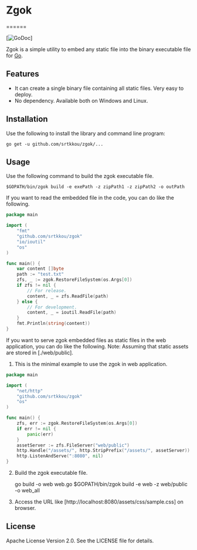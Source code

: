 # Zgok
======

[![GoDoc](https://godoc.org/github.com/srtkkou/zgok)]

  Zgok is a simple utility to embed any static file
into the binary executable file for [Go](http://golang.org/).

## Features

* It can create a single binary file containing all static files. Very easy to deploy.
* No dependency. Available both on Windows and Linux.

## Installation

  Use the following to install the library and command line program:

	go get -u github.com/srtkkou/zgok/...

## Usage

  Use the following command to build the zgok executable file.

	$GOPATH/bin/zgok build -e exePath -z zipPath1 -z zipPath2 -o outPath

  If you want to read the embedded file in the code, you can do like the
following.

```go
package main

import (
	"fmt"
	"github.com/srtkkou/zgok"
	"io/ioutil"
	"os"
)

func main() {
	var content []byte
	path := "test.txt"
	zfs, _ := zgok.RestoreFileSystem(os.Args[0])
	if zfs != nil {
		// For release.
		content, _ = zfs.ReadFile(path)
	} else {
		// For development.
		content, _ = ioutil.ReadFile(path)
	}
	fmt.Println(string(content))
}
```

  If you want to serve zgok embedded files as static files in the
web application, you can do like the following.
  Note: Assuming that static assets are stored in [./web/public].

1. This is the minimal example to use the zgok in web application.

```go
package main

import (
	"net/http"
	"github.com/srtkkou/zgok"
	"os"
)

func main() {
	zfs, err := zgok.RestoreFileSystem(os.Args[0])
	if err != nil {
		panic(err)
	}
	assetServer := zfs.FileServer("web/public")
	http.Handle("/assets/", http.StripPrefix("/assets/", assetServer))
	http.ListenAndServe(":8080", nil)
}
```

2. Build the zgok executable file.

	go build -o web web.go
	$GOPATH/bin/zgok build -e web -z web/public -o web_all

3. Access the URL like [http://localhost:8080/assets/css/sample.css] on browser.

## License

Apache License Version 2.0. See the LICENSE file for details.
